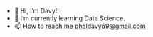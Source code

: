 - 👋 Hi, I’m Davy!!
- 🌱 I’m currently learning Data Science.
- 📫 How to reach me phaldavy69@gmail.com


<!---
PhalDavyy/PhalDavyy is a ✨ special ✨ repository because its `README.md` (this file) appears on your GitHub profile.
You can click the Preview link to take a look at your changes.
--->
